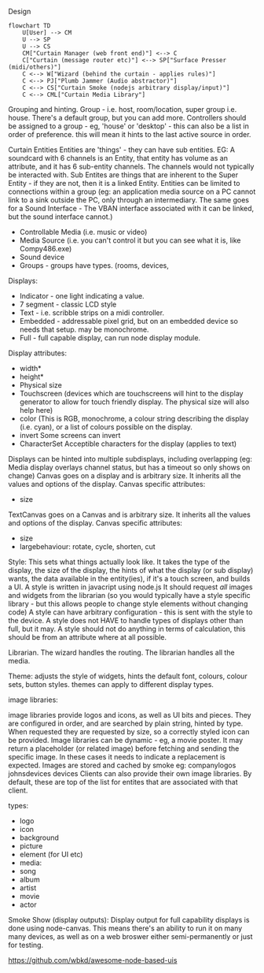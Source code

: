 
Design

```mermaid
flowchart TD
    U[User] --> CM
    U --> SP
    U --> CS
    CM["Curtain Manager (web front end)"] <--> C
    C["Curtain (message router etc)"] <--> SP["Surface Presser (midi/others)"]
    C <--> W["Wizard (behind the curtain - applies rules)"]
    C <--> PJ["Plumb Jammer (Audio abstractor)"]
    C <--> CS["Curtain Smoke (nodejs arbitrary display/input)"]
    C <--> CML["Curtain Media Library"]
```


Grouping and hinting.
Group - i.e. host, room/location, super group i.e. house. 
There's a default group, but you can add more.
Controllers should be assigned to a group - eg, 'house' or 'desktop' - this can also be a list in order of preference. this will mean it hints to the last active source in order.

Curtain Entities
Entities are 'things' - they can have sub entities. EG: A soundcard with 6 channels is an Entity, that entity has volume as an attribute, and it has 6 sub-entity channels. The channels would not typically be interacted with. Sub Entites are things that are inherent to the Super Entity - if they are not, then it is a linked Entity. 
Entities can be limited to connections within a group (eg: an application media source on a PC cannot link to a sink outside the PC, only through an intermediary. The same goes for a Sound Interface - The VBAN interface associated with it can be linked, but the sound interface cannot.) 

* Controllable Media (i.e. music or video)
* Media Source (i.e. you can't control it but you can see what it is, like Compy486.exe)
* Sound device 
* Groups - groups have types. (rooms, devices, 

Displays:
* Indicator - one light indicating a value.
* 7 segment - classic LCD style
* Text - i.e. scribble strips on a midi controller. 
* Embedded - addressable pixel grid, but on an embedded device so needs that setup. may be monochrome.
* Full - full capable display, can run node display module.

Display attributes:
* width*
* height*
* Physical size
* Touchscreen (devices which are touchscreens will hint to the display generator to allow for touch friendly display. The physical size will also help here)
* color (This is RGB, monochrome, a colour string describing the display (i.e. cyan), or a list of colours possible on the display.
* invert Some screens can invert
* CharacterSet Acceptible characters for the display (applies to text)

Displays can be hinted into multiple subdisplays, including overlapping (eg: Media display overlays channel status, but has a timeout so only shows on change)
Canvas goes on a display and is arbitrary size. It inherits all the values and options of the display. 
Canvas specific attributes:
* size

TextCanvas goes on a Canvas and is arbitrary size. It inherits all the values and options of the display. 
Canvas specific attributes:
* size
* largebehaviour: rotate, cycle, shorten, cut

Style:
This sets what things actually look like. It takes the type of the display, the size of the display, the hints of what the display (or sub display) wants, the data available in the entity(ies), if it's a touch screen, and builds a UI. 
A style is written in javacript using node.js It should request *all* images and widgets from the librarian (so you would typically have a style specific library - but this allows people to change style elements without changing code)
A style can have arbitrary configuration - this is sent with the style to the device.
A style does not HAVE to handle types of displays other than full, but it may.
A style should not do anything in terms of calculation, this should be from an attribute where at all possible.


Librarian. The wizard handles the routing. The librarian handles all the media.

Theme:
adjusts the style of widgets, hints the default font, colours, colour sets, button styles. themes can apply to different display types.

image libraries:

image libraries provide logos and icons, as well as UI bits and pieces. They are configured in order, and are searched by plain string, hinted by type. When requested they are requested by size, so a correctly styled icon can be provided.
Image libraries can be dynamic - eg, a movie poster. It may return a placeholder (or related image) before fetching and sending the specific image. In these cases it needs to indicate a replacement is expected. Images are stored and cached by smoke
eg:
companylogos
johnsdevices
devices
Clients can also provide their own image libraries. By default, these are top of the list for entites that are associated with that client.

types:
* logo
* icon
* background
* picture
* element (for UI etc)
* media:
 * song
 * album
 * artist
 * movie
 * actor
 

Smoke Show (display outputs):
 Display output for full capability displays is done using node-canvas. This means there's an ability to run it on many many devices, as well as on a web broswer either semi-permanently or just for testing. 
 





https://github.com/wbkd/awesome-node-based-uis
